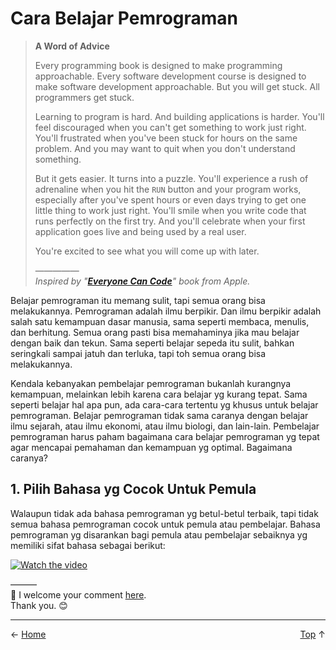 # Cara Belajar Pemrograman

> **A Word of Advice**
>
> Every programming book is designed to make programming approachable. Every software development course is designed to make software development approachable. But you will get stuck. All programmers get stuck.
>
> Learning to program is hard. And building applications is harder. You'll feel discouraged when you can't get something to work just right. You'll frustrated when you've been stuck for hours on the same problem. And you may want to quit when you don't understand something.
>
> But it gets easier. It turns into a puzzle. You'll experience a rush of adrenaline when you hit the `RUN` button and your program works, especially after you've spent hours or even days trying to get one little thing to work just right. You'll smile when you write code that runs perfectly on the first try. And you'll celebrate when your first application goes live and being used by a real user.
>
> You're excited to see what you will come up with later.
>
> —————    
> *Inspired by "[**Everyone Can Code**][1]" book from Apple.*

Belajar pemrograman itu memang sulit, tapi semua orang bisa melakukannya. Pemrograman adalah ilmu berpikir. Dan ilmu berpikir adalah salah satu kemampuan dasar manusia, sama seperti membaca, menulis, dan berhitung. Semua orang pasti bisa memahaminya jika mau belajar dengan baik dan tekun. Sama seperti belajar sepeda itu sulit, bahkan seringkali sampai jatuh dan terluka, tapi toh semua orang bisa melakukannya.

Kendala kebanyakan pembelajar pemrograman bukanlah kurangnya kemampuan, melainkan lebih karena cara belajar yg kurang tepat. Sama seperti belajar hal apa pun, ada cara-cara tertentu yg khusus untuk belajar pemrograman. Belajar pemrograman tidak sama caranya dengan belajar ilmu sejarah, atau ilmu ekonomi, atau ilmu biologi, dan lain-lain. Pembelajar pemrograman harus paham bagaimana cara belajar pemrograman yg tepat agar mencapai pemahaman dan kemampuan yg optimal. Bagaimana caranya?

## 1. Pilih Bahasa yg Cocok Untuk Pemula

Walaupun tidak ada bahasa pemrograman yg betul-betul terbaik, tapi tidak semua bahasa pemrograman cocok untuk pemula atau pembelajar. Bahasa pemrograman yg disarankan bagi pemula atau pembelajar sebaiknya yg memiliki sifat bahasa sebagai berikut:

[![Watch the video](https://www.embarcadero.com/images/rad-studio/features/deep-source-code-repository-integration.png)](https://player.vimeo.com/video/300656745?autoplay=1&loop=1&title=0&byline=0&portrait=0&fun=0&background=1&muted=1)

———  
💬 I welcome your comment [here](https://github.com/pakLebah/paklebah.github.io/issues/7).  
Thank you. 😊

---
<span style="float: left">← [Home](index.md)</span> <span style="float: right">[Top](#top) ↑</span>

[1]: https://www.apple.com/id/everyone-can-code/
